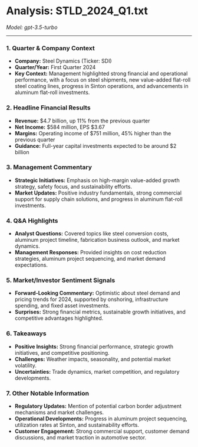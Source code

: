 # Analysis: STLD_2024_Q1.txt

*Model: gpt-3.5-turbo*

---

### 1. Quarter & Company Context
- **Company:** Steel Dynamics (Ticker: SDI)
- **Quarter/Year:** First Quarter 2024
- **Key Context:** Management highlighted strong financial and operational performance, with a focus on steel shipments, new value-added flat-roll steel coating lines, progress in Sinton operations, and advancements in aluminum flat-roll investments.

### 2. Headline Financial Results
- **Revenue:** $4.7 billion, up 11% from the previous quarter
- **Net Income:** $584 million, EPS $3.67
- **Margins:** Operating income of $751 million, 45% higher than the previous quarter
- **Guidance:** Full-year capital investments expected to be around $2 billion

### 3. Management Commentary
- **Strategic Initiatives:** Emphasis on high-margin value-added growth strategy, safety focus, and sustainability efforts.
- **Market Updates:** Positive industry fundamentals, strong commercial support for supply chain solutions, and progress in aluminum flat-roll investments.

### 4. Q&A Highlights
- **Analyst Questions:** Covered topics like steel conversion costs, aluminum project timeline, fabrication business outlook, and market dynamics.
- **Management Responses:** Provided insights on cost reduction strategies, aluminum project sequencing, and market demand expectations.

### 5. Market/Investor Sentiment Signals
- **Forward-Looking Commentary:** Optimistic about steel demand and pricing trends for 2024, supported by onshoring, infrastructure spending, and fixed asset investments.
- **Surprises:** Strong financial metrics, sustainable growth initiatives, and competitive advantages highlighted.

### 6. Takeaways
- **Positive Insights:** Strong financial performance, strategic growth initiatives, and competitive positioning.
- **Challenges:** Weather impacts, seasonality, and potential market volatility.
- **Uncertainties:** Trade dynamics, market competition, and regulatory developments.

### 7. Other Notable Information
- **Regulatory Updates:** Mention of potential carbon border adjustment mechanisms and market challenges.
- **Operational Developments:** Progress in aluminum project sequencing, utilization rates at Sinton, and sustainability efforts.
- **Customer Engagement:** Strong commercial support, customer demand discussions, and market traction in automotive sector.